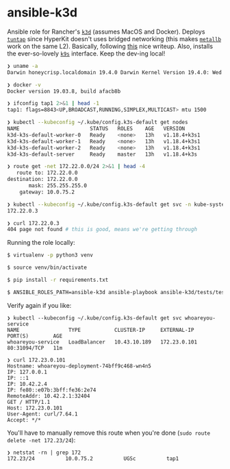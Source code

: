 # ansible-k3d

Ansible role for Rancher's [`k3d`](https://github.com/rancher/k3d) (assumes MacOS and Docker). Deploys [`tuntap`](https://formulae.brew.sh/cask/tuntap) since HyperKit doesn't uses bridged networking (this makes [`metallb`](https://metallb.universe.tf) work on the same L2). Basically, following [this](https://blog.kubernauts.io/k3s-with-k3d-and-metallb-on-mac-923a3255c36e) nice writeup. Also, installs the ever-so-lovely [`k9s`](https://github.com/derailed/k9s) interface. Keep the dev-ing local!

```bash
❯ uname -a
Darwin honeycrisp.localdomain 19.4.0 Darwin Kernel Version 19.4.0: Wed Mar  4 22:28:40 PST 2020; root:xnu-6153.101.6~15/RELEASE_X86_64 x86_64

❯ docker -v
Docker version 19.03.8, build afacb8b

❯ ifconfig tap1 2>&1 | head -1
tap1: flags=8843<UP,BROADCAST,RUNNING,SIMPLEX,MULTICAST> mtu 1500

❯ kubectl --kubeconfig ~/.kube/config.k3s-default get nodes
NAME                       STATUS   ROLES    AGE   VERSION
k3d-k3s-default-worker-0   Ready    <none>   13h   v1.18.4+k3s1
k3d-k3s-default-worker-1   Ready    <none>   13h   v1.18.4+k3s1
k3d-k3s-default-worker-2   Ready    <none>   13h   v1.18.4+k3s1
k3d-k3s-default-server     Ready    master   13h   v1.18.4+k3s

❯ route get -net 172.22.0.0/24 2>&1 | head -4
   route to: 172.22.0.0
destination: 172.22.0.0
       mask: 255.255.255.0
    gateway: 10.0.75.2

❯ kubectl --kubeconfig ~/.kube/config.k3s-default get svc -n kube-system traefik -o json | jq -r '.status.loadBalancer.ingress[0].ip'
172.22.0.3

❯ curl 172.22.0.3
404 page not found # this is good, means we're getting through
```

Running the role locally:

```bash
$ virtualenv -p python3 venv

$ source venv/bin/activate

$ pip install -r requirements.txt

$ ANSIBLE_ROLES_PATH=ansible-k3d ansible-playbook ansible-k3d/tests/test.yml
```

Verify again if you like:

```
❯ kubectl --kubeconfig ~/.kube/config.k3s-default get svc whoareyou-service
NAME                TYPE           CLUSTER-IP     EXTERNAL-IP    PORT(S)        AGE
whoareyou-service   LoadBalancer   10.43.10.189   172.23.0.101   80:31094/TCP   11m

❯ curl 172.23.0.101
Hostname: whoareyou-deployment-74bff9c468-wn4n5
IP: 127.0.0.1
IP: ::1
IP: 10.42.2.4
IP: fe80::e07b:3bff:fe36:2e74
RemoteAddr: 10.42.2.1:32404
GET / HTTP/1.1
Host: 172.23.0.101
User-Agent: curl/7.64.1
Accept: */*
```

You'll have to manually remove this route when you're done (`sudo route delete -net 172.23/24`):

```
❯ netstat -rn | grep 172
172.23/24          10.0.75.2          UGSc          tap1
```
